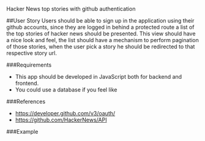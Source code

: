 Hacker News top stories with github authentication

##User Story
Users should be able to sign up in the application using their github accounts, since they are logged in behind a protected route a list of the top stories of hacker news should be presented.
This view should have a nice look and feel, the list should have a mechanism to perform pagination of those stories, when the user pick a story he should be redirected to that respective story url.

###Requirements
- This app should be developed in JavaScript both for backend and frontend.
- You could use a database if you feel like

###References
- https://developer.github.com/v3/oauth/
- https://github.com/HackerNews/API

###Example
